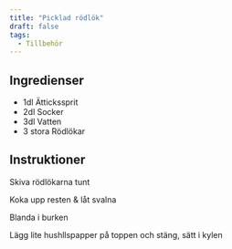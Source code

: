```yaml
---
title: "Picklad rödlök"
draft: false
tags:
  - Tillbehör
---
```


## Ingredienser
- 1dl Ättickssprit
- 2dl Socker
- 3dl Vatten
- 3 stora Rödlökar

## Instruktioner
Skiva rödlökarna tunt

Koka upp resten & låt svalna

Blanda i burken

Lägg lite hushllspapper på toppen och stäng, sätt i kylen